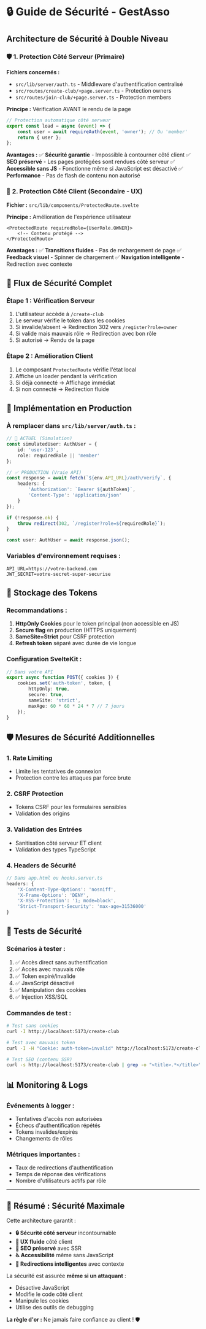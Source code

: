# 🔒 Guide de Sécurité - GestAsso

## Architecture de Sécurité à Double Niveau

### 🛡️ **1. Protection Côté Serveur (Primaire)**

**Fichiers concernés :**
- `src/lib/server/auth.ts` - Middleware d'authentification centralisé
- `src/routes/create-club/+page.server.ts` - Protection owners
- `src/routes/join-club/+page.server.ts` - Protection members

**Principe :** Vérification AVANT le rendu de la page
```typescript
// Protection automatique côté serveur
export const load = async (event) => {
    const user = await requireAuth(event, 'owner'); // Ou 'member'
    return { user };
};
```

**Avantages :**
✅ **Sécurité garantie** - Impossible à contourner côté client
✅ **SEO préservé** - Les pages protégées sont rendues côté serveur
✅ **Accessible sans JS** - Fonctionne même si JavaScript est désactivé
✅ **Performance** - Pas de flash de contenu non autorisé

### 🎨 **2. Protection Côté Client (Secondaire - UX)**

**Fichier :** `src/lib/components/ProtectedRoute.svelte`

**Principe :** Amélioration de l'expérience utilisateur
```svelte
<ProtectedRoute requiredRole={UserRole.OWNER}>
    <!-- Contenu protégé -->
</ProtectedRoute>
```

**Avantages :**
✅ **Transitions fluides** - Pas de rechargement de page
✅ **Feedback visuel** - Spinner de chargement
✅ **Navigation intelligente** - Redirection avec contexte

## 🔄 **Flux de Sécurité Complet**

### **Étape 1 : Vérification Serveur**
1. L'utilisateur accède à `/create-club`
2. Le serveur vérifie le token dans les cookies
3. Si invalide/absent → Redirection 302 vers `/register?role=owner`
4. Si valide mais mauvais rôle → Redirection avec bon rôle
5. Si autorisé → Rendu de la page

### **Étape 2 : Amélioration Client**
1. Le composant `ProtectedRoute` vérifie l'état local
2. Affiche un loader pendant la vérification
3. Si déjà connecté → Affichage immédiat
4. Si non connecté → Redirection fluide

## 🚧 **Implémentation en Production**

### **À remplacer dans `src/lib/server/auth.ts` :**

```typescript
// 🚧 ACTUEL (Simulation)
const simulatedUser: AuthUser = {
    id: 'user-123',
    role: requiredRole || 'member'
};

// ✅ PRODUCTION (Vraie API)
const response = await fetch(`${env.API_URL}/auth/verify`, {
    headers: {
        'Authorization': `Bearer ${authToken}`,
        'Content-Type': 'application/json'
    }
});

if (!response.ok) {
    throw redirect(302, `/register?role=${requiredRole}`);
}

const user: AuthUser = await response.json();
```

### **Variables d'environnement requises :**
```env
API_URL=https://votre-backend.com
JWT_SECRET=votre-secret-super-securise
```

## 🔐 **Stockage des Tokens**

### **Recommandations :**
1. **HttpOnly Cookies** pour le token principal (non accessible en JS)
2. **Secure flag** en production (HTTPS uniquement)
3. **SameSite=Strict** pour CSRF protection
4. **Refresh token** séparé avec durée de vie longue

### **Configuration SvelteKit :**
```typescript
// Dans votre API
export async function POST({ cookies }) {
    cookies.set('auth-token', token, {
        httpOnly: true,
        secure: true,
        sameSite: 'strict',
        maxAge: 60 * 60 * 24 * 7 // 7 jours
    });
}
```

## 🛡️ **Mesures de Sécurité Additionnelles**

### **1. Rate Limiting**
- Limite les tentatives de connexion
- Protection contre les attaques par force brute

### **2. CSRF Protection**
- Tokens CSRF pour les formulaires sensibles
- Validation des origins

### **3. Validation des Entrées**
- Sanitisation côté serveur ET client
- Validation des types TypeScript

### **4. Headers de Sécurité**
```typescript
// Dans app.html ou hooks.server.ts
headers: {
    'X-Content-Type-Options': 'nosniff',
    'X-Frame-Options': 'DENY',
    'X-XSS-Protection': '1; mode=block',
    'Strict-Transport-Security': 'max-age=31536000'
}
```

## 🧪 **Tests de Sécurité**

### **Scénarios à tester :**
1. ✅ Accès direct sans authentification
2. ✅ Accès avec mauvais rôle
3. ✅ Token expiré/invalide
4. ✅ JavaScript désactivé
5. ✅ Manipulation des cookies
6. ✅ Injection XSS/SQL

### **Commandes de test :**
```bash
# Test sans cookies
curl -I http://localhost:5173/create-club

# Test avec mauvais token
curl -I -H "Cookie: auth-token=invalid" http://localhost:5173/create-club

# Test SEO (contenu SSR)
curl -s http://localhost:5173/create-club | grep -o "<title>.*</title>"
```

## 📊 **Monitoring & Logs**

### **Événements à logger :**
- Tentatives d'accès non autorisées
- Échecs d'authentification répétés
- Tokens invalides/expirés
- Changements de rôles

### **Métriques importantes :**
- Taux de redirections d'authentification
- Temps de réponse des vérifications
- Nombre d'utilisateurs actifs par rôle

---

## 🚀 **Résumé : Sécurité Maximale**

Cette architecture garantit :
- **🔒 Sécurité côté serveur** incontournable
- **🎨 UX fluide** côté client  
- **📱 SEO préservé** avec SSR
- **♿ Accessibilité** même sans JavaScript
- **🔄 Redirections intelligentes** avec contexte

La sécurité est assurée **même si un attaquant** :
- Désactive JavaScript
- Modifie le code côté client
- Manipule les cookies
- Utilise des outils de debugging

**La règle d'or :** Ne jamais faire confiance au client ! 🛡️ 